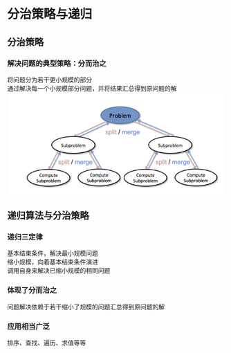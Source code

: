 # 分治策略与递归
## 分治策略
### 解决问题的典型策略：分而治之
将问题分为若干更小规模的部分  
通过解决每一个小规模部分问题，并将结果汇总得到原问题的解  
![img.png](img.png)
## 递归算法与分治策略
### 递归三定律
基本结束条件，解决最小规模问题  
缩小规模，向着基本结束条件演进  
调用自身来解决已缩小规模的相同问题
### 体现了分而治之
问题解决依赖于若干缩小了规模的问题汇总得到原问题的解
### 应用相当广泛
排序、查找、遍历、求值等等